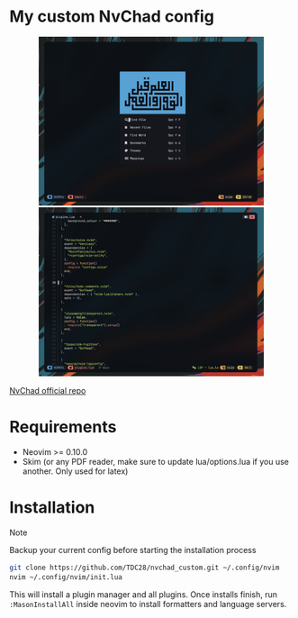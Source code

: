 # My custom NvChad config

<p align="center">
    <img src="https://github.com/TDC28/nvchad_custom/raw/main/pictures/nvdash_sc.png" width="400" height="300">
    <img src="https://github.com/TDC28/nvchad_custom/raw/main/pictures/code_sc.png" width="400" height="300">
</p>

[NvChad official repo](https://github.com/NvChad/NvChad)

# Requirements
- Neovim >= 0.10.0
- Skim (or any PDF reader, make sure to update lua/options.lua if you use another. Only used for latex)

# Installation
> [!NOTE]
> Backup your current config before starting the installation process
```bash
git clone https://github.com/TDC28/nvchad_custom.git ~/.config/nvim
nvim ~/.config/nvim/init.lua 
```

This will install a plugin manager and all plugins.
Once installs finish, run `:MasonInstallAll` inside neovim to install formatters and language servers.


